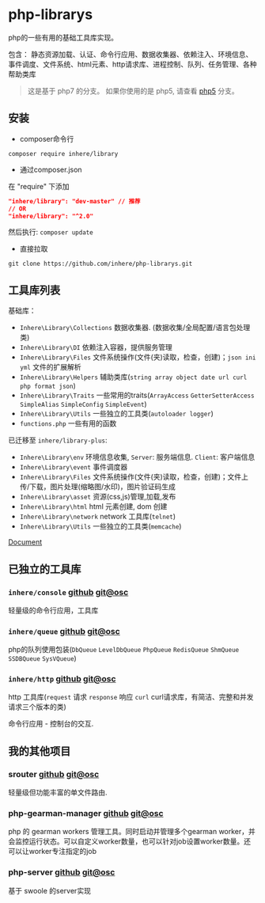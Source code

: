 # php-librarys

php的一些有用的基础工具库实现。 

包含： 静态资源加载、认证、命令行应用、数据收集器、依赖注入、环境信息、事件调度、文件系统、html元素、http请求库、进程控制、队列、任务管理、各种帮助类库

> 这是基于 php7 的分支。 如果你使用的是 php5, 请查看 [php5](https://github.com/inhere/php-librarys/tree/php5) 分支。

## 安装

- composer命令行

```
composer require inhere/library
```

- 通过composer.json

在 "require" 下添加 

```json
"inhere/library": "dev-master" // 推荐
// OR 
"inhere/library": "^2.0"
```

然后执行: `composer update`

- 直接拉取

```
git clone https://github.com/inhere/php-librarys.git
```

## 工具库列表

基础库：

- `Inhere\Library\Collections` 数据收集器. (数据收集/全局配置/语言包处理类)
- `Inhere\Library\DI` 依赖注入容器，提供服务管理 
- `Inhere\Library\Files` 文件系统操作(文件(夹)读取，检查，创建)；`json ini yml` 文件的扩展解析
- `Inhere\Library\Helpers` 辅助类库(`string array object date url curl php format json`)
- `Inhere\Library\Traits` 一些常用的traits(`ArrayAccess` `GetterSetterAccess` `SimpleAlias` `SimpleConfig` `SimpleEvent`)
- `Inhere\Library\Utils` 一些独立的工具类(`autoloader logger`)
- `functions.php` 一些有用的函数

已迁移至 `inhere/library-plus`:

- `Inhere\Library\env` 环境信息收集, `Server`: 服务端信息. `Client`: 客户端信息 
- `Inhere\Library\event` 事件调度器 
- `Inhere\Library\Files` 文件系统操作(文件(夹)读取，检查，创建)；文件上传/下载，图片处理(缩略图/水印)，图片验证码生成 
- `Inhere\Library\asset` 资源(css,js)管理,加载,发布 
- `Inhere\Library\html` html 元素创建, dom 创建
- `Inhere\Library\network` network 工具库(`telnet`)
- `Inhere\Library\Utils` 一些独立的工具类(`memcache`)

[Document](doc/document.md)

## 已独立的工具库

### `inhere/console` [github](https://github.com/inhere/php-console) [git@osc](https://git.oschina.net/inhere/php-console)

轻量级的命令行应用，工具库

### `inhere/queue` [github](https://github.com/inhere/php-queue) [git@osc](https://git.oschina.net/inhere/php-queue)

php的队列使用包装(`DbQueue` `LevelDbQueue` `PhpQueue` `RedisQueue` `ShmQueue` `SSDBQueue` `SysVQueue`)

### `inhere/http` [github](https://github.com/inhere/php-http) [git@osc](https://git.oschina.net/inhere/php-http)

http 工具库(`request` 请求 `response` 响应 `curl` curl请求库，有简洁、完整和并发请求三个版本的类)

命令行应用 - 控制台的交互.

## 我的其他项目

### srouter [github](https://github.com/inhere/php-srouter)  [git@osc](https://git.oschina.net/inhere/php-srouter)
 
 轻量级但功能丰富的单文件路由.
 
### php-gearman-manager [github](https://github.com/inhere/php-gearman-manager) [git@osc](https://git.oschina.net/inhere/php-gearman-manager)

php 的 gearman workers 管理工具。同时启动并管理多个gearman worker，并会监控运行状态。可以自定义worker数量，也可以针对job设置worker数量。还可以让worker专注指定的job

### php-server [github](https://github.com/inhere/php-server)  [git@osc](https://git.oschina.net/inhere/php-server)

基于 swoole 的server实现
